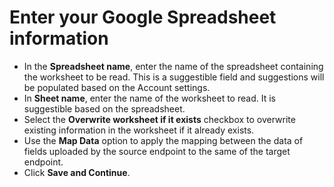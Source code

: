 # Enter your Google Spreadsheet information

* In the **Spreadsheet name**, enter the name of the spreadsheet containing the worksheet to be read. This is a suggestible field and suggestions will be populated based on the Account settings.
* In **Sheet name**, enter the name of the worksheet to read. It is suggestible based on the spreadsheet.
* Select the **Overwrite worksheet if it exists** checkbox to overwrite existing information in the worksheet if it already exists.
* Use the **Map Data** option to apply the mapping between the data of fields uploaded by the source endpoint to the same of the target endpoint.
* Click **Save and Continue**.
